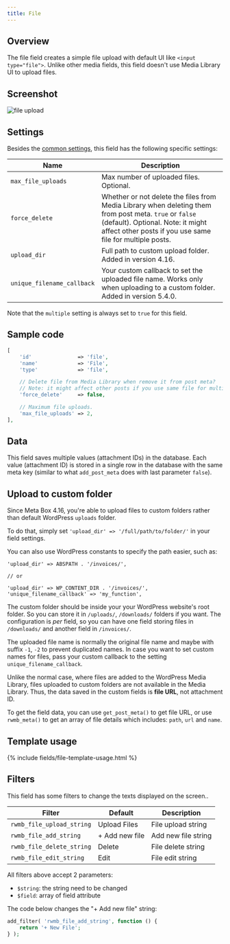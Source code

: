 ```yaml
---
title: File
---
```


## Overview

The file field creates a simple file upload with default UI like `<input type="file">`. Unlike other media fields, this field doesn't use Media Library UI to upload files.

## Screenshot

![file upload](https://i.imgur.com/LIWgUZW.png)

## Settings

Besides the [common settings](/field-settings/), this field has the following specific settings:

Name | Description
--- | ---
`max_file_uploads` | Max number of uploaded files. Optional.
`force_delete` | Whether or not delete the files from Media Library when deleting them from post meta. `true` or `false` (default). Optional. Note: it might affect other posts if you use same file for multiple posts.
`upload_dir` | Full path to custom upload folder. Added in version 4.16.
`unique_filename_callback` | Your custom callback to set the uploaded file name. Works only when uploading to a custom folder. Added in version 5.4.0.

Note that the `multiple` setting is always set to `true` for this field.

## Sample code

```php
[
    'id'               => 'file',
    'name'             => 'File',
    'type'             => 'file',

    // Delete file from Media Library when remove it from post meta?
    // Note: it might affect other posts if you use same file for multiple posts
    'force_delete'     => false,

    // Maximum file uploads.
    'max_file_uploads' => 2,
],
```

## Data

This field saves multiple values (attachment IDs) in the database. Each value (attachment ID) is stored in a single row in the database with the same meta key (similar to what `add_post_meta` does with last parameter `false`).

## Upload to custom folder

Since Meta Box 4.16, you're able to upload files to custom folders rather than default WordPress `uploads` folder.

To do that, simply set `'upload_dir' => '/full/path/to/folder/'` in your field settings.

You can also use WordPress constants to specify the path easier, such as:

```
'upload_dir' => ABSPATH . '/invoices/',

// or

'upload_dir' => WP_CONTENT_DIR . '/invoices/',
'unique_filename_callback' => 'my_function',
```

The custom folder should be inside your your WordPress website's root folder. So you can store it in `/uploads/`, `/downloads/` folders if you want. The configuration is *per* field, so you can have one field storing files in `/downloads/` and another field in `/invoices/`.

The uploaded file name is normally the original file name and maybe with suffix `-1`, `-2` to prevent duplicated names. In case you want to set custom names for files, pass your custom callback to the setting `unique_filename_callback`.

Unlike the normal case, where files are added to the WordPress Media Library, files uploaded to custom folders are not available in the Media Library. Thus, the data saved in the custom fields is **file URL**, not attachment ID.

To get the field data, you can use `get_post_meta()` to get file URL, or use `rwmb_meta()` to get an array of file details which includes: `path`, `url` and `name`.

## Template usage

{% include fields/file-template-usage.html %}

## Filters

This field has some filters to change the texts displayed on the screen..

Filter|Default|Description
---|---|---
`rwmb_file_upload_string`|Upload Files|File upload string
`rwmb_file_add_string`|+ Add new file|Add new file string
`rwmb_file_delete_string`|Delete|File delete string
`rwmb_file_edit_string`|Edit|File edit string

All filters above accept 2 parameters:

- `$string`: the string need to be changed
- `$field`: array of field attribute

The code below changes the "+ Add new file" string:

```php
add_filter( 'rwmb_file_add_string', function () {
    return '+ New File';
} );
```
